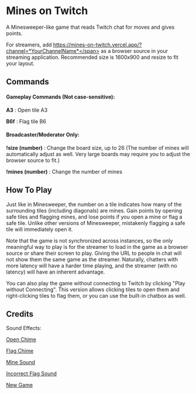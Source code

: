 # Mines on Twitch

A Minesweeper-like game that reads Twitch chat for moves and gives points.

For streamers, add <span>https://mines-on-twitch.vercel.app/?channel=*YourChannelName*</span> as a browser source in your streaming application. Recommended size is 1600x900 and resize to fit your layout.

## Commands

#### Gameplay Commands (Not case-sensitive):

**A3** : Open tile A3

**B6f** : Flag tile B6

#### Broadcaster/Moderator Only:

**!size (number)** : Change the board size, up to 26 (The number of mines will automatically adjust as well. Very large boards may require you to adjust the browser source to fit.)

**!mines (number)** : Change the number of mines

## How To Play

Just like in Minesweeper, the number on a tile indicates how many of the surrounding tiles (including diagonals) are mines. Gain points by opening safe tiles and flagging mines, and lose points if you open a mine or flag a safe tile. Unlike other versions of Minesweeper, mistakenly flagging a safe tile will immediately open it.

Note that the game is not synchronized across instances, so the only meaningful way to play is for the streamer to load in the game as a browser source or share their screen to play. Giving the URL to people in chat will not show them the same game as the streamer. Naturally, chatters with more latency will have a harder time playing, and the streamer (with no latency) will have an inherent advantage.

You can also play the game without connecting to Twitch by clicking "Play without Connecting". This version allows clicking tiles to open them and right-clicking tiles to flag them, or you can use the built-in chatbox as well.

## Credits

Sound Effects:

[Open Chime](https://freesound.org/people/Eponn/sounds/619835/)

[Flag Chime](https://freesound.org/people/Eponn/sounds/636659/)

[Mine Sound](https://freesound.org/people/newagesoup/sounds/347311/)

[Incorrect Flag Sound](https://freesound.org/people/Eponn/sounds/636642/)

[New Game](https://freesound.org/people/Eponn/sounds/636628/)

